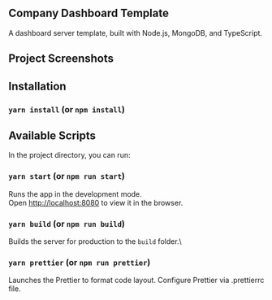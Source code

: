 ## Company Dashboard Template

A dashboard server template, built with Node.js, MongoDB, and TypeScript.

## Project Screenshots

## Installation

### `yarn install` (or `npm install`)

## Available Scripts

In the project directory, you can run:

### `yarn start` (or `npm run start`)

Runs the app in the development mode.\
Open [http://localhost:8080](http://localhost:8080) to view it in the browser.

### `yarn build` (or `npm run build`)

Builds the server for production to the `build` folder.\

### `yarn prettier` (or `npm run prettier`)

Launches the Prettier to format code layout. Configure Prettier via .prettierrc file.
